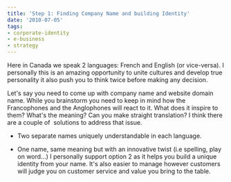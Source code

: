 ```yaml
---
title: 'Step 1: Finding Company Name and building Identity'
date: '2010-07-05'
tags:
- corporate-identity
- e-business
- strategy
---
```


Here in Canada we speak 2 languages: French and English (or vice-versa). I personally this is an amazing opportunity to unite cultures and develop true personality it also push you to think twice before making any decision.

Let's say you need to come up with company name and website domain name. While you brainstorm you need to keep in mind how the Francophones and the Anglophones will react to it. What does it inspire to them? What's the meaning? Can you make straight translation? I think there are a couple of  solutions to address that issue.

* Two separate names uniquely understandable in each language.

* One name, same meaning but with an innovative twist (i.e spelling, play on word...)
I personally support option 2 as it helps you build a unique identity from your name. It's also easier to manage however customers will judge you on customer service and value you bring to the table.
